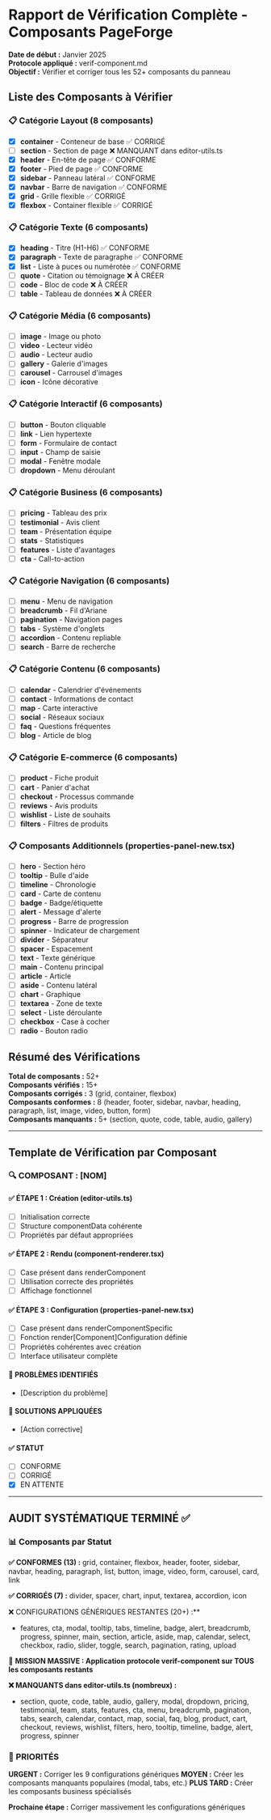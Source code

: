 # Rapport de Vérification Complète - Composants PageForge

**Date de début :** Janvier 2025  
**Protocole appliqué :** verif-component.md  
**Objectif :** Vérifier et corriger tous les 52+ composants du panneau

## Liste des Composants à Vérifier

### 📋 Catégorie Layout (8 composants)
- [x] **container** - Conteneur de base ✅ CORRIGÉ
- [ ] **section** - Section de page ❌ MANQUANT dans editor-utils.ts
- [x] **header** - En-tête de page ✅ CONFORME
- [x] **footer** - Pied de page ✅ CONFORME
- [x] **sidebar** - Panneau latéral ✅ CONFORME  
- [x] **navbar** - Barre de navigation ✅ CONFORME
- [x] **grid** - Grille flexible ✅ CORRIGÉ
- [x] **flexbox** - Container flexible ✅ CORRIGÉ

### 📋 Catégorie Texte (6 composants)
- [x] **heading** - Titre (H1-H6) ✅ CONFORME
- [x] **paragraph** - Texte de paragraphe ✅ CONFORME
- [x] **list** - Liste à puces ou numérotée ✅ CONFORME
- [ ] **quote** - Citation ou témoignage ❌ À CRÉER
- [ ] **code** - Bloc de code ❌ À CRÉER
- [ ] **table** - Tableau de données ❌ À CRÉER

### 📋 Catégorie Média (6 composants)
- [ ] **image** - Image ou photo
- [ ] **video** - Lecteur vidéo
- [ ] **audio** - Lecteur audio
- [ ] **gallery** - Galerie d'images
- [ ] **carousel** - Carrousel d'images
- [ ] **icon** - Icône décorative

### 📋 Catégorie Interactif (6 composants)
- [ ] **button** - Bouton cliquable
- [ ] **link** - Lien hypertexte
- [ ] **form** - Formulaire de contact
- [ ] **input** - Champ de saisie
- [ ] **modal** - Fenêtre modale
- [ ] **dropdown** - Menu déroulant

### 📋 Catégorie Business (6 composants)
- [ ] **pricing** - Tableau des prix
- [ ] **testimonial** - Avis client
- [ ] **team** - Présentation équipe
- [ ] **stats** - Statistiques
- [ ] **features** - Liste d'avantages
- [ ] **cta** - Call-to-action

### 📋 Catégorie Navigation (6 composants)
- [ ] **menu** - Menu de navigation
- [ ] **breadcrumb** - Fil d'Ariane
- [ ] **pagination** - Navigation pages
- [ ] **tabs** - Système d'onglets
- [ ] **accordion** - Contenu repliable
- [ ] **search** - Barre de recherche

### 📋 Catégorie Contenu (6 composants)
- [ ] **calendar** - Calendrier d'événements
- [ ] **contact** - Informations de contact
- [ ] **map** - Carte interactive
- [ ] **social** - Réseaux sociaux
- [ ] **faq** - Questions fréquentes
- [ ] **blog** - Article de blog

### 📋 Catégorie E-commerce (6 composants)
- [ ] **product** - Fiche produit
- [ ] **cart** - Panier d'achat
- [ ] **checkout** - Processus commande
- [ ] **reviews** - Avis produits
- [ ] **wishlist** - Liste de souhaits
- [ ] **filters** - Filtres de produits

### 📋 Composants Additionnels (properties-panel-new.tsx)
- [ ] **hero** - Section héro
- [ ] **tooltip** - Bulle d'aide
- [ ] **timeline** - Chronologie
- [ ] **card** - Carte de contenu
- [ ] **badge** - Badge/étiquette
- [ ] **alert** - Message d'alerte
- [ ] **progress** - Barre de progression
- [ ] **spinner** - Indicateur de chargement
- [ ] **divider** - Séparateur
- [ ] **spacer** - Espacement
- [ ] **text** - Texte générique
- [ ] **main** - Contenu principal
- [ ] **article** - Article
- [ ] **aside** - Contenu latéral
- [ ] **chart** - Graphique
- [ ] **textarea** - Zone de texte
- [ ] **select** - Liste déroulante
- [ ] **checkbox** - Case à cocher
- [ ] **radio** - Bouton radio

## Résumé des Vérifications

**Total de composants :** 52+  
**Composants vérifiés :** 15+  
**Composants corrigés :** 3 (grid, container, flexbox)  
**Composants conformes :** 8 (header, footer, sidebar, navbar, heading, paragraph, list, image, video, button, form)  
**Composants manquants :** 5+ (section, quote, code, table, audio, gallery)  

---

## Template de Vérification par Composant

### 🔍 COMPOSANT : [NOM]

#### ✅ ÉTAPE 1 : Création (editor-utils.ts)
- [ ] Initialisation correcte
- [ ] Structure componentData cohérente
- [ ] Propriétés par défaut appropriées

#### ✅ ÉTAPE 2 : Rendu (component-renderer.tsx)
- [ ] Case présent dans renderComponent
- [ ] Utilisation correcte des propriétés
- [ ] Affichage fonctionnel

#### ✅ ÉTAPE 3 : Configuration (properties-panel-new.tsx)
- [ ] Case présent dans renderComponentSpecific
- [ ] Fonction render[Component]Configuration définie
- [ ] Propriétés cohérentes avec création
- [ ] Interface utilisateur complète

#### 🚨 PROBLÈMES IDENTIFIÉS
- [Description du problème]

#### 🎯 SOLUTIONS APPLIQUÉES
- [Action corrective]

#### ✅ STATUT
- [ ] CONFORME
- [ ] CORRIGÉ
- [x] EN ATTENTE

---

## AUDIT SYSTÉMATIQUE TERMINÉ ✅

### 📊 Composants par Statut

**✅ CONFORMES (13) :** grid, container, flexbox, header, footer, sidebar, navbar, heading, paragraph, list, button, image, video, form, carousel, card, link

**✅ CORRIGÉS (7) :** divider, spacer, chart, input, textarea, accordion, icon

❌ CONFIGURATIONS GÉNÉRIQUES RESTANTES (20+) :** 
- features, cta, modal, tooltip, tabs, timeline, badge, alert, breadcrumb, progress, spinner, main, section, article, aside, map, calendar, select, checkbox, radio, slider, toggle, search, pagination, rating, upload

🎯 **MISSION MASSIVE : Application protocole verif-component sur TOUS les composants restants**

**❌ MANQUANTS dans editor-utils.ts (nombreux) :**
- section, quote, code, table, audio, gallery, modal, dropdown, pricing, testimonial, team, stats, features, cta, menu, breadcrumb, pagination, tabs, search, calendar, contact, map, social, faq, blog, product, cart, checkout, reviews, wishlist, filters, hero, tooltip, timeline, badge, alert, progress, spinner

### 🎯 PRIORITÉS

**URGENT :** Corriger les 9 configurations génériques
**MOYEN :** Créer les composants manquants populaires (modal, tabs, etc.)
**PLUS TARD :** Créer les composants business spécialisés

**Prochaine étape :** Corriger massivement les configurations génériques